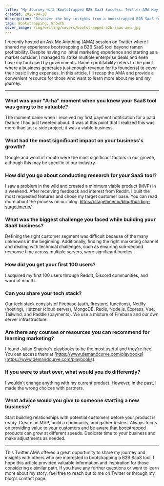 ```yaml
---
title: "My Journey with Bootstrapped B2B SaaS Success: Twitter AMA Key Takeaways"
created: 2023-04-28
description: "Discover the key insights from a bootstrapped B2B SaaS founder's Twitter AMA, including growth strategies, tech stack, and lessons learned."
tags: Bootstrapping, Growth
cover_image: /img/writing/covers/bootstrapped-b2b-saas-ama.jpg
---
```


I recently hosted an Ask Me Anything (AMA) session on Twitter where I shared my experience bootstrapping a B2B SaaS tool beyond ramen profitability. Despite having no initial marketing experience and starting as a market outsider, I managed to strike multiple enterprise deals and even have my tool used by governments. Ramen profitability refers to the point where a business generates just enough revenue for its founder(s) to cover their basic living expenses. In this article, I'll recap the AMA and provide a convenient resource for those who want to learn more about me and my journey.

---

### What was your "A-ha" moment when you knew your SaaS tool was going to be valuable?
The moment came when I received my first payment notification for a paid feature I had just tweeted about. It was at this point that I realized this was more than just a side project; it was a viable business.

### What had the most significant impact on your business's growth?
Google and word of mouth were the most significant factors in our growth, although this may be specific to our industry.

### How did you go about conducting research for your SaaS tool?
I saw a problem in the wild and created a minimum viable product (MVP) in a weekend. After receiving feedback and interest from Reddit, I built the most requested features and chose my target customer base. You can read more about the process on our blog: https://stagetimer.io/blog/building-stagetimerio/

### What was the biggest challenge you faced while building your SaaS business?
Defining the right customer segment was difficult because of the many unknowns in the beginning. Additionally, finding the right marketing channel and dealing with technical challenges, such as ensuring sub-second response time across multiple servers, were significant hurdles.

### How did you get your first 100 users?
I acquired my first 100 users through Reddit, Discord communities, and word of mouth.

### Can you share your tech stack?
Our tech stack consists of Firebase (auth, firestore, functions), Netlify (hosting), Hetzner (cloud server), MongoDB, Redis, Node.js, Express, Vue, Tailwind, and Paddle (payments). We use a mixture of Firebase and our own server infrastructure.

### Are there any courses or resources you can recommend for learning marketing?
I found Julian Shapiro's playbooks to be the most useful and they're free. You can access them at [https://www.demandcurve.com/playbooks](https://www.demandcurve.com/playbooks).

### If you were to start over, what would you do differently?
I wouldn't change anything with my current product. However, in the past, I made the wrong choices with partners.

### What advice would you give to someone starting a new business?
Start building relationships with potential customers before your product is ready. Create an MVP, build a community, and gather testers. Always focus on providing value to your customers and be aware that bootstrapped products can grow at different speeds. Dedicate time to your business and make adjustments as needed.

---

This Twitter AMA offered a great opportunity to share my journey and insights with others who are interested in bootstrapping a B2B SaaS tool. I hope this article provided valuable information and inspiration for those considering a similar path. If you have any further questions or want to learn more about my story, feel free to reach out to me on Twitter or through my blog's contact page.
